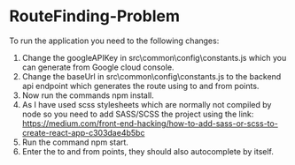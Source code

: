 # RouteFinding-Problem
To run the application you need to the following changes:

1. Change the googleAPIKey in src\common\config\constants.js which you can generate from Google cloud console.
2. Change the baseUrl in src\common\config\constants.js to the backend api endpoint which generates the route using to and from points.
3. Now run the commands npm install.
4. As I have used scss stylesheets which are normally not compiled by node so you need to add SASS/SCSS the project using the link: https://medium.com/front-end-hacking/how-to-add-sass-or-scss-to-create-react-app-c303dae4b5bc
5. Run the command npm start.
6. Enter the to and from points, they should also autocomplete by itself.

